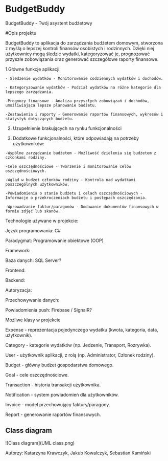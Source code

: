 # BudgetBuddy

BudgetBuddy - Twój asystent budżetowy

#Opis projektu

BudgetBuddy to aplikacja do zarządzania budżetem domowym, stworzona z myślą o lepszej kontroli finansów osobistych i rodzinnych. Dzięki niej użytkownicy mogą śledzić wydatki, kategoryzować je, prognozować przyszłe zobowiązania oraz generować szczegółowe raporty finansowe.

  1.Główne funkcje aplikacji:

    - Śledzenie wydatków - Monitorowanie codziennych wydatków i dochodów.

    - Kategoryzowanie wydatków - Podział wydatków na różne kategorie dla lepszego zarządzania.

    -Prognozy finansowe - Analiza przyszłych zobowiązań i dochodów, umożliwiająca lepsze planowanie budżetu.

    -Zestawienia i raporty - Generowanie raportów finansowych, wykresów i statystyk dotyczących budżetu.

  2. Uzupełnienie brakujących na rynku funkcjonalności



  3. Dodatkowe funkcjonalności, które odpowiadają na potrzeby użytkowników:

    -Wspólne zarządzanie budżetem - Możliwość dzielenia się budżetem z członkami rodziny.

    -Cele oszczędnościowe - Tworzenie i monitorowanie celów oszczędnościowych.

    -Wgląd w budżet członków rodziny - Kontrola nad wydatkami poszczególnych użytkowników.

    -Powiadomienia o stanie budżetu i celach oszczędnościowych - Informacje o przekroczeniach budżetu i postępach oszczędzania.

    -Wprowadzanie faktur/paragonów - Dodawanie dokumentów finansowych w formie zdjęć lub skanów.

    


Technologie używane w projekcie:


Język programowania: C#

Paradygmat: Programowanie obiektowe (OOP)

Framework:

Baza danych: SQL Server?

Frontend: 

Backend: 

Autoryzacja: 

Przechowywanie danych: 

Powiadomienia push: Firebase / SignalR?



Możliwe klasy w projekcie

Expense - reprezentacja pojedynczego wydatku (kwota, kategoria, data, użytkownik).

Category - kategorie wydatków (np. Jedzenie, Transport, Rozrywka).

User - użytkownik aplikacji, z rolą (np. Administrator, Członek rodziny).

Budget - główny budżet gospodarstwa domowego.

Goal - cele oszczędnościowe.

Transaction - historia transakcji użytkownika.

Notification - system powiadomień dla użytkowników.

Invoice - model przechowujący faktury/paragony.

Report - generowanie raportów finansowych.

## Class diagram
![Class diagram](UML class.png)


Autorzy: Katarzyna Krawczyk, Jakub Kowalczyk, Sebastian Kamiński

